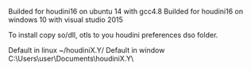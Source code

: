 Builded for houdini16 on ubuntu 14 with gcc4.8 Builded for houdini16 on windows 10 with visual studio 2015

To install copy so/dll, otls to you houdini preferences dso folder.

Default in linux ~/houdiniX.Y/ Default in window C:\Users\user\Documents\houdiniX.Y\
